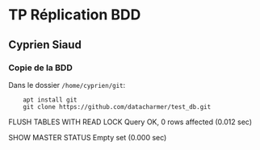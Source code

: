 # TP Réplication BDD
## Cyprien Siaud

### Copie de la BDD

Dans le dossier `/home/cyprien/git`:
```
    apt install git
    git clone https://github.com/datacharmer/test_db.git
```
FLUSH TABLES WITH READ LOCK
Query OK, 0 rows affected (0.012 sec)

SHOW MASTER STATUS
Empty set (0.000 sec)
